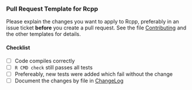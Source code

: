 
### Pull Request Template for Rcpp

Please explain the changes you want to apply to Rcpp, preferably in an issue ticket **before** you create a pull
request. See the file [Contributing](https://github.com/RcppCore/Rcpp/blob/master/Contributing.md) and the other
templates for details.

#### Checklist

- [ ] Code compiles correctly
- [ ] `R CMD check` still passes all tests
- [ ] Prefereably, new tests were added which fail without the change
- [ ] Document the changes by file in [ChangeLog](https://github.com/RcppCore/Rcpp/blob/master/ChangeLog)
